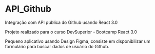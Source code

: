 # API_Github
Integração com API pública do Github usando React 3.0

Projeto realizado para o curso DevSuperior - Bootcamp React 3.0

Pequeno aplicativo usando Design Figma, consiste em disponibilizar um formulário para buscar dados de usuário do Github.
